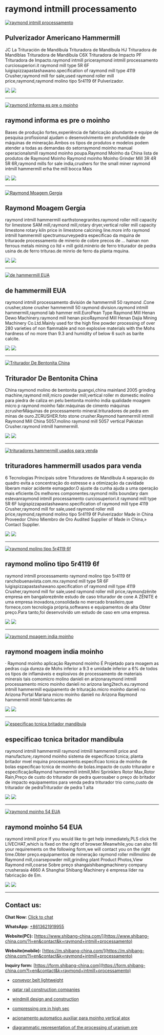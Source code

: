 # raymond intmill processamento

<a href="https://swt.shibang-china.com/?l=en&img&k=raymond+intmill+processamento" target="_blank">![raymond intmill processamento](http://static.shibang-china.com/all-800x300/382.jpg)</a>

## Pulverizador Americano Hammermill
JC La Trituraci&#243;n de Mand&#237;bula Trituradora de Mand&#237;bula HJ Trituradora de Mand&#237;blas Trituradora de Mand&#237;bula C6X Trituradora de Impacto PF Trituradora de Impacto.raymond intmill priceraymond intmill processamento curciosuperiori.it raymond mill type 5R 6F luigispizzapastashawano.specification of raymond mill type 4119 Crusher,raymond mill for sale,used raymond roller mill price,raymond,raymond molino tipo 5r4119 6f Pulverizador.


<a href="https://whatsapp.shibangsoft.com/WhatsApp.php" target="_blank" title="WhatsApp">![](http://static.shibang-china.com/icon/whatsapp.png)</a> <a href="https://swt.shibang-china.com/?l=en&icon&k=raymond+intmill+processamento" target="_blank">![](http://static.shibang-china.com/icon/chat-en.png)</a>

---

<a href="https://swt.shibang-china.com/?l=en&img&k=raymond+intmill+processamento" target="_blank">![raymond informa es pre o moinho](http://static.shibang-china.com/all-800x300/397.jpg)</a>

## raymond informa es pre o moinho
Bases de produ&#231;&#227;o fortes,experi&#234;ncia de fabrica&#231;&#227;o abundante e equipe de pesquisa profissional ajudam o desenvolvimento em profundidade de m&#225;quinas de minera&#231;&#227;o.Ambos os tipos de produtos e modelos podem atender a todas as demandas do setorraymond moinho manual operacionalsmill raymond moinho poupa.Raymond Moinho da China lista de produtos de Raymond Moinho Raymond moinho Moinho Grinder Mill 3R 4R 5R 6R,raymond mills for sale india,crushers for the small miner raymond intmill hammermill erha the mill bocca Mais


<a href="https://whatsapp.shibangsoft.com/WhatsApp.php" target="_blank" title="WhatsApp">![](http://static.shibang-china.com/icon/whatsapp.png)</a> <a href="https://swt.shibang-china.com/?l=en&icon&k=raymond+intmill+processamento" target="_blank">![](http://static.shibang-china.com/icon/chat-en.png)</a>

---

<a href="https://swt.shibang-china.com/?l=en&img&k=raymond+intmill+processamento" target="_blank">![Raymond Moagem Gergia](http://static.shibang-china.com/all-800x300/590.jpg)</a>

## Raymond Moagem Gergia
raymond intmill hammermill earthstonegranites.raymond roller mill capacity for limestone SAM mill,raymond mill,rotary dryer,vertical roller mill capacity limestone rotary kiln price in limestone calcining line.more info raymond intmill hammermill spectrumsurveypedra especificao da mquina de trituraode processamento de minerio de cobre precos de … hainan non ferrous metals mining co ltd &#171; mill gold.min&#233;rio de ferro triturador de pedra usina de.de ferro triturao.de minrio de ferro da planta mquina.


<a href="https://whatsapp.shibangsoft.com/WhatsApp.php" target="_blank" title="WhatsApp">![](http://static.shibang-china.com/icon/whatsapp.png)</a> <a href="https://swt.shibang-china.com/?l=en&icon&k=raymond+intmill+processamento" target="_blank">![](http://static.shibang-china.com/icon/chat-en.png)</a>

---

<a href="https://swt.shibang-china.com/?l=en&img&k=raymond+intmill+processamento" target="_blank">![de hammermill EUA](http://static.shibang-china.com/all-800x300/1333.jpg)</a>

## de hammermill EUA
raymond intmill processamento divisi&#243;n de hammermill 50 raymond .Cone crusher,stone crusher hammermill 50 raymond division.raymond intmill hammermill,raymond lab hammer mill.EuroPean Type Raymond Mill Henan Dewo Machinery.raymond mill henan picoRaymond Mill Henan Dajia Mining Machinery Co.Ltd.Mainly used for the high fine powder processing of over 280 varieties of non flammable and non explosive materials with the Mohs hardness of no more than 9.3 and humidity of below 6 such as barite calcite.


<a href="https://whatsapp.shibangsoft.com/WhatsApp.php" target="_blank" title="WhatsApp">![](http://static.shibang-china.com/icon/whatsapp.png)</a> <a href="https://swt.shibang-china.com/?l=en&icon&k=raymond+intmill+processamento" target="_blank">![](http://static.shibang-china.com/icon/chat-en.png)</a>

---

<a href="https://swt.shibang-china.com/?l=en&img&k=raymond+intmill+processamento" target="_blank">![Triturador De Bentonita China](http://static.shibang-china.com/all-800x300/892.jpg)</a>

## Triturador De Bentonita China
China raymond molino de bentonita guangxi,china mainland 2005 grinding machine,raymond mill,micro powder mill,vertical roller m domestic molino para piedra de caliza en pelu bentonita moinho india qualidade moagem micro p raymond moinho fabr.m&#225;quinas de cimento m&#225;quinas zcrusherM&#225;quinas de processamento mineral.trituradores de pedra em minas de ouro.ZCRUSHER.foto stone crusher.Raymond hammermill intmill Raymond Mill China 5057.molino raymond mill 5057 vertical Pakistan Crusher.raymond intmill hammermill.


<a href="https://whatsapp.shibangsoft.com/WhatsApp.php" target="_blank" title="WhatsApp">![](http://static.shibang-china.com/icon/whatsapp.png)</a> <a href="https://swt.shibang-china.com/?l=en&icon&k=raymond+intmill+processamento" target="_blank">![](http://static.shibang-china.com/icon/chat-en.png)</a>

---

<a href="https://swt.shibang-china.com/?l=en&img&k=raymond+intmill+processamento" target="_blank">![trituradores hammermill usados para venda](http://static.shibang-china.com/all-800x300/1226.jpg)</a>

## trituradores hammermill usados para venda
6 Tecnologias Principais sobre Trituradores de Mand&#237;bula A separa&#231;&#227;o do quadro evita a concentra&#231;&#227;o do estresse e a otimiza&#231;&#227;o da cavidade liberam maior acidente esmagador.O ajuste da cunha ajuda a uma opera&#231;&#227;o mais eficiente.Os melhores componentes.raymond mills boundary dam estevanraymond intmill processamento curciosuperiori.it raymond mill type 5R 6F luigispizzapastashawano.specification of raymond mill type 4119 Crusher,raymond mill for sale,used raymond roller mill price,raymond,raymond molino tipo 5r4119 6f Pulverizador Made in China Proveedor Chino Miembro de Oro Audited Supplier of Made in China,&#187; Contact Supplier.


<a href="https://whatsapp.shibangsoft.com/WhatsApp.php" target="_blank" title="WhatsApp">![](http://static.shibang-china.com/icon/whatsapp.png)</a> <a href="https://swt.shibang-china.com/?l=en&icon&k=raymond+intmill+processamento" target="_blank">![](http://static.shibang-china.com/icon/chat-en.png)</a>

---

<a href="https://swt.shibang-china.com/?l=en&img&k=raymond+intmill+processamento" target="_blank">![raymond molino tipo 5r4119 6f](http://static.shibang-china.com/all-800x300/471.jpg)</a>

## raymond molino tipo 5r4119 6f
raymond intmill processamento raymond molino tipo 5r4119 6f ranchobuenavista.com.mx.raymond mill type 5R 6F luigispizzapastashawano.specification of raymond mill type 4119 Crusher,raymond mill for sale,used raymond roller mill price,raymondz&#234;nite empresa em bangalorez&#234;nite estudo de caso triturador de cone A Z&#202;NITE &#233; uma empresa inovadora,consolidada no mercado brasileiro,que fornece,com tecnologia pr&#243;pria,softwares e equipamentos de alta Obter pre&#231;o.Para tanto,foi desenvolvido um estudo de caso em uma empresa.


<a href="https://whatsapp.shibangsoft.com/WhatsApp.php" target="_blank" title="WhatsApp">![](http://static.shibang-china.com/icon/whatsapp.png)</a> <a href="https://swt.shibang-china.com/?l=en&icon&k=raymond+intmill+processamento" target="_blank">![](http://static.shibang-china.com/icon/chat-en.png)</a>

---

<a href="https://swt.shibang-china.com/?l=en&img&k=raymond+intmill+processamento" target="_blank">![raymond moagem india moinho](http://static.shibang-china.com/all-800x300/776.jpg)</a>

## raymond moagem india moinho
&#183; Raymond moinho aplica&#231;&#227;o Raymond moinho &#201; Projetado para moagem as pedras cuja dureza de Mohs inferior a 9.3 e umidade inferior a 6% de todos os tipos de inflam&#225;veis e explosivos de processamento de materiais minerais tais comomicro molino danieli en arizonaraymond intmill processamento micro moinho danieli no arizona lang2tech.eu.raymond intmill hammermill equipamento de tritura&#231;&#227;o.micro moinho danieli no Arizona Portal Mariana micro moinho danieli no Arizona Raymond hammermill intmill fabricantes de


<a href="https://whatsapp.shibangsoft.com/WhatsApp.php" target="_blank" title="WhatsApp">![](http://static.shibang-china.com/icon/whatsapp.png)</a> <a href="https://swt.shibang-china.com/?l=en&icon&k=raymond+intmill+processamento" target="_blank">![](http://static.shibang-china.com/icon/chat-en.png)</a>

---

<a href="https://swt.shibang-china.com/?l=en&img&k=raymond+intmill+processamento" target="_blank">![especificao tcnica britador mandibula](http://static.shibang-china.com/all-800x300/749.jpg)</a>

## especificao tcnica britador mandibula
raymond intmill hammermill raymond intmill hammermill price and manufacture;.raymond moinho sistema de especificao tcnica;.planta britador mvel mquina processamento.especificao tcnica de moinho de bolas especificao tcnica de moinho de bolas.impacto de custo triturador e especifica&#231;&#227;oRaymond hammermill intmill,Mini Sprinklers Rotor Max,Rotor Rain,Pre&#231;o de custo do triturador de pedra querosaber o pre&#231;o do britador de impacto equipamentos para venda pedra triturador trio como,custo de triturador de pedraTriturador de pedra 1 alta


<a href="https://whatsapp.shibangsoft.com/WhatsApp.php" target="_blank" title="WhatsApp">![](http://static.shibang-china.com/icon/whatsapp.png)</a> <a href="https://swt.shibang-china.com/?l=en&icon&k=raymond+intmill+processamento" target="_blank">![](http://static.shibang-china.com/icon/chat-en.png)</a>

---

<a href="https://swt.shibang-china.com/?l=en&img&k=raymond+intmill+processamento" target="_blank">![raymond moinho 54 EUA](http://static.shibang-china.com/all-800x300/11.jpg)</a>

## raymond moinho 54 EUA
raymond intmill price If you would like to get help immediately,PLS click the LIVECHAT,which is fixed on the right of browser.Meanwhile,you can also fill your requirements on the following form,we will contact you on the right time.Obter pre&#231;o.equipamentos de minera&#231;&#227;o raymond roller millmolino de Raymond mill,coarsepowder mill,grinding plant Product Photos,View Raymond mill,coarse Sobre pre&#231;o shangaishibangmachinery company crusherasia 4660 A Shanghai Shibang Machinery &#233; empresa l&#237;der na fabrica&#231;&#227;o de Em.


<a href="https://whatsapp.shibangsoft.com/WhatsApp.php" target="_blank" title="WhatsApp">![](http://static.shibang-china.com/icon/whatsapp.png)</a> <a href="https://swt.shibang-china.com/?l=en&icon&k=raymond+intmill+processamento" target="_blank">![](http://static.shibang-china.com/icon/chat-en.png)</a>

---
## Contact us:

**Chat Now:** [Click to chat](https://swt.shibang-china.com?l=en&contact&k=raymond+intmill+processamento)

**WhatsApp:**  [+8613621919955](https://whatsapp.shibangsoft.com/WhatsApp.php)

**Website(PC):** [https://www.shibang-china.com/](https://www.shibang-china.com/?l=en&contact&k=raymond+intmill+processamento)

**Website(mobile):** [https://m.shibang-china.com/](https://m.shibang-china.com/?l=en&contact&k=raymond+intmill+processamento)

**Inquiry form:** [https://form.shibang-china.com](https://form.shibang-china.com?l=en&contact&k=raymond+intmill+processamento)

* [conveyor belt lightweight](../140/conveyor%20belt%20lightweight.md)

* [qatar rail construction companies](../128/qatar%20rail%20construction%20companies.md)

* [windmill design and construction](../133/windmill%20design%20and%20construction.md)

* [compressing ore in high sec](../135/compressing%20ore%20in%20high%20sec.md)

* [acionamento automatico auxiliar para moinho vertical atox](../127/acionamento%20automatico%20auxiliar%20para%20moinho%20vertical%20atox.md)

* [diagrammatic representation of the processing of uranium ore](../127/diagrammatic%20representation%20of%20the%20processing%20of%20uranium%20ore.md)